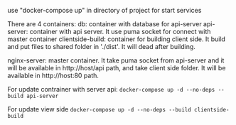 use "docker-compose up" in directory of project for start services

There are 4 containers:
  db: container with database for api-server
  api-server: container with api server. It use puma socket for connect with master container
  clientside-build: container for building client side. It build and put files to shared folder in './dist'. It will dead after building.
  
  nginx-server: master container. It take puma socket from api-server and it will be available in http://host/api path, and take client side folder. It will be available in http://host:80 path.

For update contrainer with server api:
```docker-compose up -d --no-deps --build api-server```

For update view side
```docker-compose up -d --no-deps --build clientside-build```
